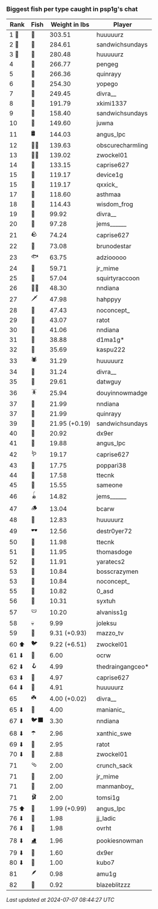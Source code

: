 ### Biggest fish per type caught in psp1g's chat
| Rank | Fish | Weight in lbs | Player |
|------|--------|-----------|---------|
| 1 🥇  | 🐳 | 303.51 | huuuuurz |
| 2 🥈  | 🐉 | 284.61 | sandwichsundays |
| 3 🥉  | 🦑 | 280.48 | huuuuurz |
| 4  | 🐍 | 266.77 | pengeg |
| 5  | 🦕 | 266.36 | quinrayy |
| 6  | 🐢 | 254.30 | yopego |
| 7  | 🦈 | 249.45 | divra__ |
| 8  | 🐙 | 191.79 | xkimi1337 |
| 9  | 🐋 | 158.40 | sandwichsundays |
| 10  | 🐊 | 149.60 | juwna |
| 11  | 🛢️ | 144.03 | angus_lpc |
| 12  | 🧞‍♂ | 139.63 | obscurecharmling |
| 13  | 🧜‍♀️ | 139.02 | zwockel01 |
| 14  | 🦭 | 133.15 | caprise627 |
| 15  | 🦞 | 119.17 | device1g |
| 15  | 🐬 | 119.17 | qxxick_ |
| 17  | 🧟 | 118.60 | asthmaa |
| 18  | 🦪 | 114.43 | wisdom_frog |
| 19  | 🪸 | 99.92 | divra__ |
| 20  | 🦇 | 97.28 | jems______ |
| 21  | 🪨 | 74.24 | caprise627 |
| 22  | 👑 | 73.08 | brunodestar |
| 23  | 🐟 | 63.75 | adziooooo |
| 24  | 📱 | 59.71 | jr_mime |
| 25  | 🦐 | 57.04 | squirtyraccoon |
| 26  | 🐻‍❄ | 48.30 | nndiana |
| 27  | 🗡️ | 47.98 | hahppyy |
| 28  | 🐸 | 47.43 | noconcept_ |
| 29  | 🦫 | 43.07 | ratot |
| 30  | 🐧 | 41.06 | nndiana |
| 31  | 🦀 | 38.88 | d1ma1g* |
| 32  | 🐡 | 35.69 | kaspu222 |
| 33  | 🕷️ | 31.29 | huuuuurz |
| 34  | 🥒 | 31.24 | divra__ |
| 35  | 🧽 | 29.61 | datwguy |
| 36  | 🪳 | 25.94 | douyinnowmadge |
| 37  | 🦠 | 21.99 | nndiana |
| 37  | 🐠 | 21.99 | quinrayy |
| 39  | 🪼 | 21.95 (+0.19) | sandwichsundays |
| 40  | 🎰 | 20.92 | dx9er |
| 41  | 🦦 | 19.88 | angus_lpc |
| 42  | 🪱 | 19.17 | caprise627 |
| 43  | 🧭 | 17.75 | poppari38 |
| 44  | 🍄 | 17.58 | ttecnk |
| 45  | 🦆 | 15.55 | sameone |
| 46  | 🪀 | 14.82 | jems______ |
| 47  | 🪵 | 13.04 | bcarw |
| 48  | 🧃 | 12.83 | huuuuurz |
| 49  | 🕶️ | 12.56 | destr0yer72 |
| 50  | 👒 | 11.98 | ttecnk |
| 51  | 🐌 | 11.95 | thomasdoge |
| 52  | 🧸 | 11.91 | yaratecs2 |
| 53  | 🦎 | 10.84 | bosscrazymen |
| 53  | 🧊 | 10.84 | noconcept_ |
| 55  | 🎱 | 10.82 | 0_asd |
| 56  | 🪺 | 10.31 | syxtuh |
| 57  | 🩲 | 10.20 | alvaniss1g |
| 58  | 💀 | 9.99 | joleksu |
| 59  | 🪹 | 9.31 (+0.93) | mazzo_tv |
| 60 ⬆ | 🐦 | 9.22 (+6.51) | zwockel01 |
| 61 ⬇ | 🧵 | 6.00 | ocrw |
| 62 ⬇ | 🪝 | 4.99 | thedraingangceo* |
| 63 ⬇ | 🎏 | 4.97 | caprise627 |
| 64 ⬇ | 🥫 | 4.91 | huuuuurz |
| 65  | ☘️ | 4.00 (+0.02) | divra__ |
| 65 ⬇ | 🐚 | 4.00 | manianic_ |
| 67 ⬇ | 🐦‍⬛ | 3.30 | nndiana |
| 68 ⬇ | ☂️ | 2.96 | xanthic_swe |
| 69 ⬇ | 🌻 | 2.95 | ratot |
| 70 ⬇ | 🌹 | 2.88 | zwockel01 |
| 71  | 🩴 | 2.00 | crunch_sack |
| 71  | 👢 | 2.00 | jr_mime |
| 71  | 🧦 | 2.00 | manmanboy_ |
| 71  | 🩰 | 2.00 | tomsi1g |
| 75 ⬆ | 🌿 | 1.99 (+0.99) | angus_lpc |
| 76 ⬇ | 👟 | 1.98 | jj_ladic |
| 76 ⬇ | 🥪 | 1.98 | ovrht |
| 78 ⬇ | ⛸️ | 1.96 | pookiesnowman |
| 79 ⬇ | 🍬 | 1.60 | dx9er |
| 80 ⬇ | 🧤 | 1.00 | kubo7 |
| 81  | 🪶 | 0.98 | amu1g |
| 82  | 🧣 | 0.92 | blazeblitzzz |

_Last updated at 2024-07-07 08:44:27 UTC_